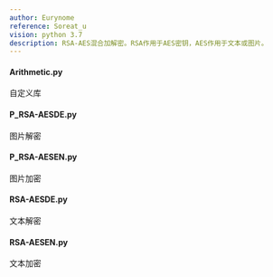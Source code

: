 ```yaml
---
author: Eurynome
reference: Soreat_u
vision: python 3.7
description: RSA-AES混合加解密。RSA作用于AES密钥，AES作用于文本或图片。
---
```


#### Arithmetic.py

自定义库



#### P_RSA-AESDE.py

图片解密



#### P_RSA-AESEN.py

图片加密



#### RSA-AESDE.py

文本解密



#### RSA-AESEN.py

文本加密
